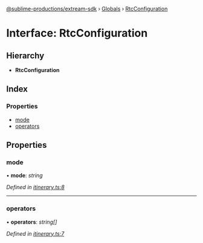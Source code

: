 [@sublime-productions/extream-sdk](../README.md) › [Globals](../globals.md) › [RtcConfiguration](rtcconfiguration.md)

# Interface: RtcConfiguration

## Hierarchy

* **RtcConfiguration**

## Index

### Properties

* [mode](rtcconfiguration.md#mode)
* [operators](rtcconfiguration.md#operators)

## Properties

###  mode

• **mode**: *string*

*Defined in [itinerary.ts:8](https://github.com/Extream-SaaS/ex-sdk/blob/5d4ea6b/src/itinerary.ts#L8)*

___

###  operators

• **operators**: *string[]*

*Defined in [itinerary.ts:7](https://github.com/Extream-SaaS/ex-sdk/blob/5d4ea6b/src/itinerary.ts#L7)*
